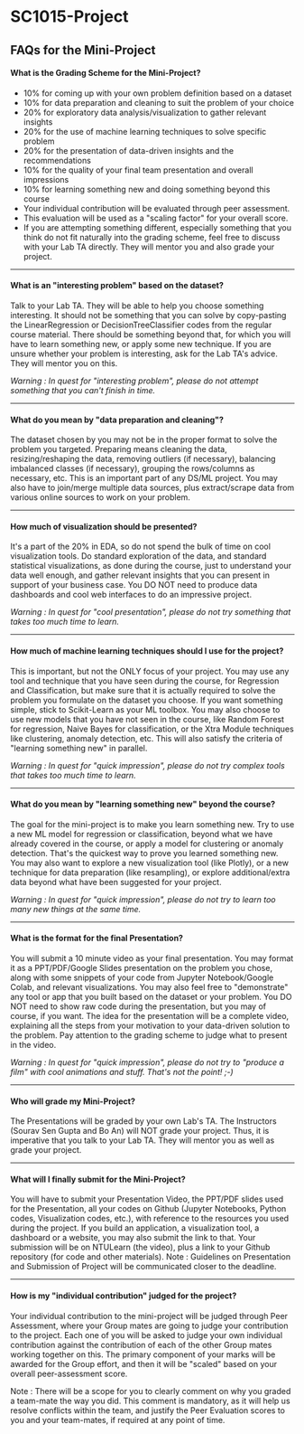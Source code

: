 # SC1015-Project

## FAQs for the Mini-Project
#### What is the Grading Scheme for the Mini-Project?
- 10% for coming up with your own problem definition based on a dataset
- 10% for data preparation and cleaning to suit the problem of your choice
- 20% for exploratory data analysis/visualization to gather relevant insights
- 20% for the use of machine learning techniques to solve specific problem
- 20% for the presentation of data-driven insights and the recommendations
- 10% for the quality of your final team presentation and overall impressions
- 10% for learning something new and doing something beyond this course
- Your individual contribution will be evaluated through peer assessment.
- This evaluation will be used as a "scaling factor" for your overall score.
- If you are attempting something different, especially something that you think do not fit naturally into the grading scheme, feel free to discuss with your Lab TA directly. They will mentor you and also grade your project.

---

#### What is an "interesting problem" based on the dataset?
Talk to your Lab TA. They will be able to help you choose something interesting. It should not be something that you can solve by copy-pasting the LinearRegression or DecisionTreeClassifier codes from the regular course material. There should be something beyond that, for which you will have to learn something new, or apply some new technique. If you are unsure whether your problem is interesting, ask for the Lab TA's advice. They will mentor you on this.

*Warning : In quest for "interesting problem", please do not attempt something that you can't finish in time.*

---

#### What do you mean by "data preparation and cleaning"?
The dataset chosen by you may not be in the proper format to solve the problem you targeted. Preparing means cleaning the data, resizing/reshaping the data, removing outliers (if necessary), balancing imbalanced classes (if necessary), grouping the rows/columns as necessary, etc. This is an important part of any DS/ML project. You may also have to join/merge multiple data sources, plus extract/scrape data from various online sources to work on your problem.

---

#### How much of visualization should be presented?
It's a part of the 20% in EDA, so do not spend the bulk of time on cool visualization tools. Do standard exploration of the data, and standard statistical visualizations, as done during the course, just to understand your data well enough, and gather relevant insights that you can present in support of your business case. You DO NOT need to produce data dashboards and cool web interfaces to do an impressive project.

*Warning : In quest for "cool presentation", please do not try something that takes too much time to learn.*

---

#### How much of machine learning techniques should I use for the project?
This is important, but not the ONLY focus of your project. You may use any tool and technique that you have seen during the course, for Regression and Classification, but make sure that it is actually required to solve the problem you formulate on the dataset you choose. If you want something simple, stick to Scikit-Learn as your ML toolbox. You may also choose to use new models that you have not seen in the course, like Random Forest for regression, Naive Bayes for classification, or the Xtra Module techniques like clustering, anomaly detection, etc. This will also satisfy the criteria of "learning something new" in parallel.

*Warning : In quest for "quick impression", please do not try complex tools that takes too much time to learn.*

---

#### What do you mean by "learning something new" beyond the course?
The goal for the mini-project is to make you learn something new. Try to use a new ML model for regression or classification, beyond what we have already covered in the course, or apply a model for clustering or anomaly detection. That's the quickest way to prove you learned something new. You may also want to explore a new visualization tool (like Plotly), or a new technique for data preparation (like resampling), or explore additional/extra data beyond what have been suggested for your project.

*Warning : In quest for "quick impression", please do not try to learn too many new things at the same time.*

---

#### What is the format for the final Presentation?
You will submit a 10 minute video as your final presentation. You may format it as a PPT/PDF/Google Slides presentation on the problem you chose, along with some snippets of your code from Jupyter Notebook/Google Colab, and relevant visualizations. You may also feel free to "demonstrate" any tool or app that you built based on the dataset or your problem. You DO NOT need to show raw code during the presentation, but you may of course, if you want. The idea for the presentation will be a complete video, explaining all the steps from your motivation to your data-driven solution to the problem. Pay attention to the grading scheme to judge what to present in the video.

*Warning : In quest for "quick impression", please do not try to "produce a film" with cool animations and stuff. That's not the point! ;-)*

---

#### Who will grade my Mini-Project?
The Presentations will be graded by your own Lab's TA. The Instructors (Sourav Sen Gupta and Bo An) will NOT grade your project. Thus, it is imperative that you talk to your Lab TA. They will mentor you as well as grade your project.

---

#### What will I finally submit for the Mini-Project?
You will have to submit your Presentation Video, the PPT/PDF slides used for the Presentation, all your codes on Github (Jupyter Notebooks, Python codes, Visualization codes, etc.), with reference to the resources you used during the project. If you build an application, a visualization tool, a dashboard or a website, you may also submit the link to that. Your submission will be on NTULearn (the video), plus a link to your Github repository (for code and other materials).
Note : Guidelines on Presentation and Submission of Project will be communicated closer to the deadline.

---

#### How is my "individual contribution" judged for the project?
Your individual contribution to the mini-project will be judged through Peer Assessment, where your Group mates are going to judge your contribution to the project. Each one of you will be asked to judge your own individual contribution against the contribution of each of the other Group mates working together on this. The primary component of your marks will be awarded for the Group effort, and then it will be "scaled" based on your overall peer-assessment score.

Note : There will be a scope for you to clearly comment on why you graded a team-mate the way you did. This comment is mandatory, as it will help us resolve conflicts within the team, and justify the Peer Evaluation scores to you and your team-mates, if required at any point of time.


